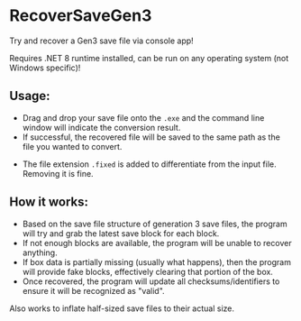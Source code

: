# RecoverSaveGen3
 Try and recover a Gen3 save file via console app!

Requires .NET 8 runtime installed, can be run on any operating system (not Windows specific)!

## Usage:
* Drag and drop your save file onto the `.exe` and the command line window will indicate the conversion result.
* If successful, the recovered file will be saved to the same path as the file you wanted to convert. 
- The file extension `.fixed` is added to differentiate from the input file. Removing it is fine.

## How it works:
* Based on the save file structure of generation 3 save files, the program will try and grab the latest save block for each block.
* If not enough blocks are available, the program will be unable to recover anything.
* If box data is partially missing (usually what happens), then the program will provide fake blocks, effectively clearing that portion of the box.
* Once recovered, the program will update all checksums/identifiers to ensure it will be recognized as "valid".

Also works to inflate half-sized save files to their actual size.
